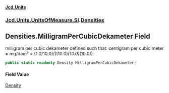 #### [Jcd.Units](index.md 'index')

### [Jcd.Units.UnitsOfMeasure.SI](Jcd.Units.UnitsOfMeasure.SI.md 'Jcd.Units.UnitsOfMeasure.SI').[Densities](Densities.md 'Jcd.Units.UnitsOfMeasure.SI.Densities')

## Densities.MilligramPerCubicDekameter Field

milligram per cubic dekameter defined such that: centigram per cubic meter = mg/dam³ ×
(1.0/10.0)/((10.0)*(10.0)*(10.0)).

```csharp
public static readonly Density MilligramPerCubicDekameter;
```

#### Field Value

[Density](Density.md 'Jcd.Units.UnitTypes.Density')